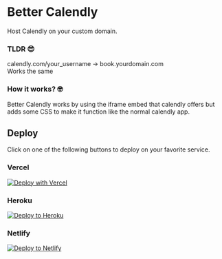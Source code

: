 # Better Calendly
Host Calendly on your custom domain.  

### TLDR 😎
calendly.com/your_username &#8594; book.yourdomain.com  
Works the same

### How it works? 🤓
Better Calendly works by using the iframe embed that calendly offers but adds some CSS to make it function like the normal calendly app.

## Deploy
Click on one of the following buttons to deploy on your favorite service.

### Vercel
[![Deploy with Vercel](https://vercel.com/button)](https://vercel.com/new/git/external?repository-url=https%3A%2F%2Fgitlab.com%2Fbettercalendly%2Fcalendly&env=USERNAME,FULL_NAME)

### Heroku
[![Deploy to Heroku](https://www.herokucdn.com/deploy/button.svg)](https://heroku.com/deploy?template=https://gitlab.com/bettercalendly/calendly)

### Netlify
[![Deploy to Netlify](https://www.netlify.com/img/deploy/button.svg)](https://app.netlify.com/start/deploy?repository=https://gitlab.com/bettercalendly/calendly)
